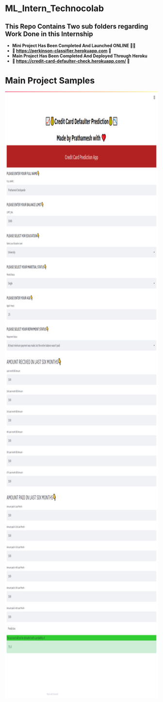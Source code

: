 # ML_Intern_Technocolab
## This Repo Contains Two sub folders regarding Work Done in this Internship
* **Mini Project Has Been Completed And Launched ONLINE 🥳🥳**
* **👾  https://perkinson-classifier.herokuapp.com  👾**
* **Main Project Has Been Completed And Deployed Through Heroku**
* **👾  https://credit-card-defaulter-check.herokuapp.com/  👾**

# Main Project Samples
<p>
<img align="center" width="1200" height="2000" src="https://github.com/PrathameshDeshpande/ML_Intern_Technocolab/blob/master/screencapture-credit-card-defaulter-check-herokuapp-2020-10-01-21_43_20.png">
</p>
